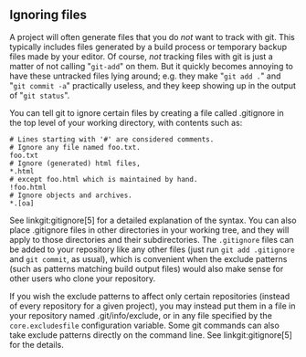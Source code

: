 ## Ignoring files ##

A project will often generate files that you do *not* want to track with git.
This typically includes files generated by a build process or temporary
backup files made by your editor. Of course, *not* tracking files with git
is just a matter of not calling "`git-add`" on them. But it quickly becomes
annoying to have these untracked files lying around; e.g. they make
"`git add .`" and "`git commit -a`" practically useless, and they keep
showing up in the output of "`git status`".

You can tell git to ignore certain files by creating a file called .gitignore
in the top level of your working directory, with contents such as:

    # Lines starting with '#' are considered comments.
    # Ignore any file named foo.txt.
    foo.txt
    # Ignore (generated) html files,
    *.html
    # except foo.html which is maintained by hand.
    !foo.html
    # Ignore objects and archives.
    *.[oa]

See linkgit:gitignore[5] for a detailed explanation of the syntax.
You can also place .gitignore files in other directories in your
working tree, and they will apply to those directories and their
subdirectories.  The `.gitignore` files can be added to your
repository like any other files (just run `git add .gitignore` and
`git commit`, as usual), which is convenient when the exclude patterns
(such as patterns matching build output files) would also make sense
for other users who clone your repository.

If you wish the exclude patterns to affect only certain repositories
(instead of every repository for a given project), you may instead put
them in a file in your repository named .git/info/exclude, or in any file
specified by the `core.excludesfile` configuration variable.  Some git
commands can also take exclude patterns directly on the command line.
See linkgit:gitignore[5] for the details.

